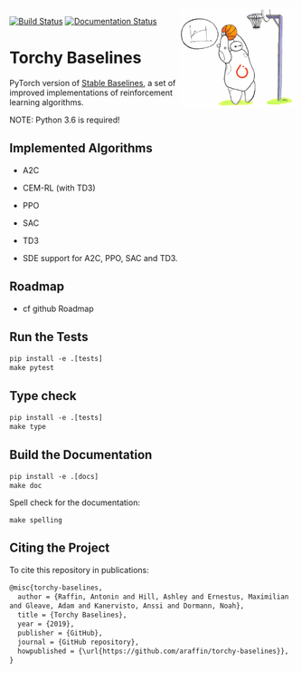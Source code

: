 <img src="docs/\_static/img/logo.png" align="right" width="40%"/>

[![Build Status](https://travis-ci.com/hill-a/stable-baselines.svg?branch=master)](https://travis-ci.com/hill-a/stable-baselines) [![Documentation Status](https://readthedocs.org/projects/stable-baselines/badge/?version=master)](https://stable-baselines.readthedocs.io/en/master/?badge=master)

# Torchy Baselines

PyTorch version of [Stable Baselines](https://github.com/hill-a/stable-baselines), a set of improved implementations of reinforcement learning algorithms.

NOTE: Python 3.6 is required!

## Implemented Algorithms

- A2C
- CEM-RL (with TD3)
- PPO
- SAC
- TD3

- SDE support for A2C, PPO, SAC and TD3.


## Roadmap

- cf github Roadmap


## Run the Tests

```
pip install -e .[tests]
make pytest
```

## Type check

```
pip install -e .[tests]
make type
```

## Build the Documentation

```
pip install -e .[docs]
make doc
```

Spell check for the documentation:

```
make spelling
```


## Citing the Project

To cite this repository in publications:

```
@misc{torchy-baselines,
  author = {Raffin, Antonin and Hill, Ashley and Ernestus, Maximilian and Gleave, Adam and Kanervisto, Anssi and Dormann, Noah},
  title = {Torchy Baselines},
  year = {2019},
  publisher = {GitHub},
  journal = {GitHub repository},
  howpublished = {\url{https://github.com/araffin/torchy-baselines}},
}
```
